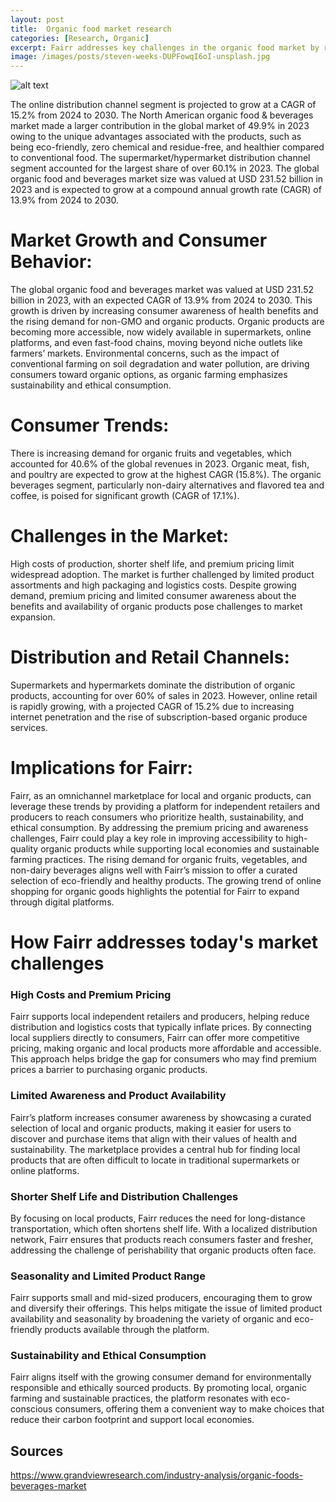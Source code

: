 ```yaml
---
layout: post
title:  Organic food market research
categories: [Research, Organic]
excerpt: Fairr addresses key challenges in the organic food market by reducing costs, improving accessibility, and promoting local, sustainable products, making organic shopping more affordable and convenient for consumers.
image: /images/posts/steven-weeks-DUPFowqI6oI-unsplash.jpg
---
```

![alt text](/images/posts/steven-weeks-DUPFowqI6oI-unsplash.jpg "Organic food")

The online distribution channel segment is projected to grow at a CAGR of 15.2% from 2024 to 2030.
The North American organic food & beverages market made a larger contribution in the global market of 49.9% in 2023 owing to the unique advantages associated with the products, such as being eco-friendly, zero chemical and residue-free, and healthier compared to conventional food.
The supermarket/hypermarket distribution channel segment accounted for the largest share of over 60.1% in 2023.
The global organic food and beverages market size was valued at USD 231.52 billion in 2023 and is expected to grow at a compound annual growth rate (CAGR) of 13.9% from 2024 to 2030.

# Market Growth and Consumer Behavior:

The global organic food and beverages market was valued at USD 231.52 billion in 2023, with an expected CAGR of 13.9% from 2024 to 2030. This growth is driven by increasing consumer awareness of health benefits and the rising demand for non-GMO and organic products.
Organic products are becoming more accessible, now widely available in supermarkets, online platforms, and even fast-food chains, moving beyond niche outlets like farmers’ markets.
Environmental concerns, such as the impact of conventional farming on soil degradation and water pollution, are driving consumers toward organic options, as organic farming emphasizes sustainability and ethical consumption.

# Consumer Trends:

There is increasing demand for organic fruits and vegetables, which accounted for 40.6% of the global revenues in 2023. Organic meat, fish, and poultry are expected to grow at the highest CAGR (15.8%).
The organic beverages segment, particularly non-dairy alternatives and flavored tea and coffee, is poised for significant growth (CAGR of 17.1%).

# Challenges in the Market:

High costs of production, shorter shelf life, and premium pricing limit widespread adoption. The market is further challenged by limited product assortments and high packaging and logistics costs.
Despite growing demand, premium pricing and limited consumer awareness about the benefits and availability of organic products pose challenges to market expansion.

# Distribution and Retail Channels:

Supermarkets and hypermarkets dominate the distribution of organic products, accounting for over 60% of sales in 2023. However, online retail is rapidly growing, with a projected CAGR of 15.2% due to increasing internet penetration and the rise of subscription-based organic produce services.

# Implications for Fairr:

Fairr, as an omnichannel marketplace for local and organic products, can leverage these trends by providing a platform for independent retailers and producers to reach consumers who prioritize health, sustainability, and ethical consumption.
By addressing the premium pricing and awareness challenges, Fairr could play a key role in improving accessibility to high-quality organic products while supporting local economies and sustainable farming practices.
The rising demand for organic fruits, vegetables, and non-dairy beverages aligns well with Fairr’s mission to offer a curated selection of eco-friendly and healthy products. The growing trend of online shopping for organic goods highlights the potential for Fairr to expand through digital platforms.

# How Fairr addresses today's market challenges
### High Costs and Premium Pricing
Fairr supports local independent retailers and producers, helping reduce distribution and logistics costs that typically inflate prices. By connecting local suppliers directly to consumers, Fairr can offer more competitive pricing, making organic and local products more affordable and accessible. This approach helps bridge the gap for consumers who may find premium prices a barrier to purchasing organic products.
### Limited Awareness and Product Availability
Fairr’s platform increases consumer awareness by showcasing a curated selection of local and organic products, making it easier for users to discover and purchase items that align with their values of health and sustainability. The marketplace provides a central hub for finding local products that are often difficult to locate in traditional supermarkets or online platforms.
### Shorter Shelf Life and Distribution Challenges
By focusing on local products, Fairr reduces the need for long-distance transportation, which often shortens shelf life. With a localized distribution network, Fairr ensures that products reach consumers faster and fresher, addressing the challenge of perishability that organic products often face.
### Seasonality and Limited Product Range
Fairr supports small and mid-sized producers, encouraging them to grow and diversify their offerings. This helps mitigate the issue of limited product availability and seasonality by broadening the variety of organic and eco-friendly products available through the platform.
### Sustainability and Ethical Consumption
Fairr aligns itself with the growing consumer demand for environmentally responsible and ethically sourced products. By promoting local, organic farming and sustainable practices, the platform resonates with eco-conscious consumers, offering them a convenient way to make choices that reduce their carbon footprint and support local economies.

## Sources
https://www.grandviewresearch.com/industry-analysis/organic-foods-beverages-market

